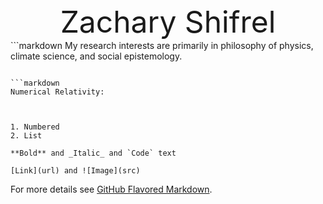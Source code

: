<center><font size="50">Zachary Shifrel</font></center>
```markdown
My research interests are primarily in philosophy of physics, climate science, and social epistemology. 










```

```markdown
Numerical Relativity:



1. Numbered
2. List

**Bold** and _Italic_ and `Code` text

[Link](url) and ![Image](src)
```

For more details see [GitHub Flavored Markdown](https://guides.github.com/features/mastering-markdown/).

